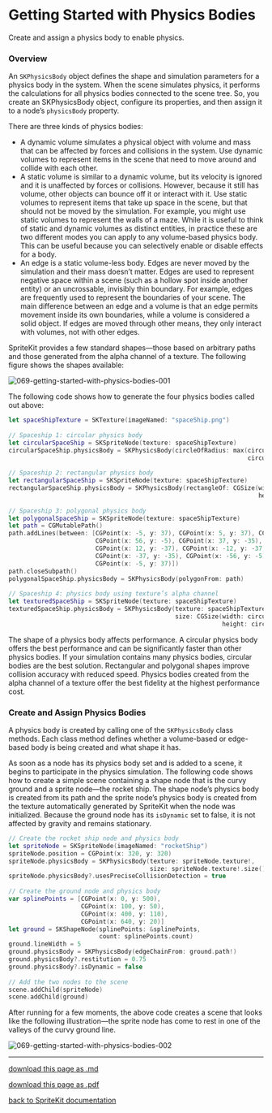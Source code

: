# Getting Started with Physics Bodies

Create and assign a physics body to enable physics.

### Overview

An `SKPhysicsBody` object defines the shape and simulation parameters for a physics body in the system. When the scene simulates physics, it performs the calculations for all physics bodies connected to the scene tree. So, you create an SKPhysicsBody object, configure its properties, and then assign it to a node’s `physicsBody` property.

There are three kinds of physics bodies:

- A dynamic volume simulates a physical object with volume and mass that can be affected by forces and collisions in the system. Use dynamic volumes to represent items in the scene that need to move around and collide with each other.
- A static volume is similar to a dynamic volume, but its velocity is ignored and it is unaffected by forces or collisions. However, because it still has volume, other objects can bounce off it or interact with it. Use static volumes to represent items that take up space in the scene, but that should not be moved by the simulation. For example, you might use static volumes to represent the walls of a maze. While it is useful to think of static and dynamic volumes as distinct entities, in practice these are two different modes you can apply to any volume-based physics body. This can be useful because you can selectively enable or disable effects for a body.
- An edge is a static volume-less body. Edges are never moved by the simulation and their mass doesn’t matter. Edges are used to represent negative space within a scene (such as a hollow spot inside another entity) or an uncrossable, invisibly thin boundary. For example, edges are frequently used to represent the boundaries of your scene. The main difference between an edge and a volume is that an edge permits movement inside its own boundaries, while a volume is considered a solid object. If edges are moved through other means, they only interact with volumes, not with other edges.

SpriteKit provides a few standard shapes—those based on arbitrary paths and those generated from the alpha channel of a texture. The following figure shows the shapes available:

![069-getting-started-with-physics-bodies-001](/images/069-getting-started-with-physics-bodies-001.png)

The following code shows how to generate the four physics bodies called out above:

```swift
let spaceShipTexture = SKTexture(imageNamed: "spaceShip.png")
   
// Spaceship 1: circular physics body
let circularSpaceShip = SKSpriteNode(texture: spaceShipTexture)
circularSpaceShip.physicsBody = SKPhysicsBody(circleOfRadius: max(circularSpaceShip.size.width / 2,
                                                                  circularSpaceShip.size.height / 2))
   
// Spaceship 2: rectangular physics body
let rectangularSpaceShip = SKSpriteNode(texture: spaceShipTexture)
rectangularSpaceShip.physicsBody = SKPhysicsBody(rectangleOf: CGSize(width: circularSpaceShip.size.width,
                                                                     height: circularSpaceShip.size.height))
   
// Spaceship 3: polygonal physics body
let polygonalSpaceShip = SKSpriteNode(texture: spaceShipTexture)
let path = CGMutablePath()
path.addLines(between: [CGPoint(x: -5, y: 37), CGPoint(x: 5, y: 37), CGPoint(x: 10, y: 20),
                        CGPoint(x: 56, y: -5), CGPoint(x: 37, y: -35), CGPoint(x: 15, y: -30),
                        CGPoint(x: 12, y: -37), CGPoint(x: -12, y: -37), CGPoint(x: -15, y: -30),
                        CGPoint(x: -37, y: -35), CGPoint(x: -56, y: -5), CGPoint(x: -10, y: 20),
                        CGPoint(x: -5, y: 37)])
path.closeSubpath()
polygonalSpaceShip.physicsBody = SKPhysicsBody(polygonFrom: path)
  
// Spaceship 4: physics body using texture’s alpha channel
let texturedSpaceShip = SKSpriteNode(texture: spaceShipTexture)
texturedSpaceShip.physicsBody = SKPhysicsBody(texture: spaceShipTexture,
                                              size: CGSize(width: circularSpaceShip.size.width,
                                                           height: circularSpaceShip.size.height))

```

The shape of a physics body affects performance. A circular physics body offers the best performance and can be significantly faster than other physics bodies. If your simulation contains many physics bodies, circular bodies are the best solution. Rectangular and polygonal shapes improve collision accuracy with reduced speed. Physics bodies created from the alpha channel of a texture offer the best fidelity at the highest performance cost.

### Create and Assign Physics Bodies

A physics body is created by calling one of the `SKPhysicsBody` class methods. Each class method defines whether a volume-based or edge-based body is being created and what shape it has.

As soon as a node has its physics body set and is added to a scene, it begins to participate in the physics simulation. The following code shows how to create a simple scene containing a shape node that is the curvy ground and a sprite node—the rocket ship. The shape node’s physics body is created from its path and the sprite node’s physics body is created from the texture automatically generated by SpriteKit when the node was initialized. Because the ground node has its `isDynamic` set to false, it is not affected by gravity and remains stationary.

```swift
// Create the rocket ship node and physics body
let spriteNode = SKSpriteNode(imageNamed: "rocketShip")
spriteNode.position = CGPoint(x: 320, y: 320)
spriteNode.physicsBody = SKPhysicsBody(texture: spriteNode.texture!,
                                       size: spriteNode.texture!.size())
spriteNode.physicsBody?.usesPreciseCollisionDetection = true
     
// Create the ground node and physics body
var splinePoints = [CGPoint(x: 0, y: 500),
                    CGPoint(x: 100, y: 50),
                    CGPoint(x: 400, y: 110),
                    CGPoint(x: 640, y: 20)]
let ground = SKShapeNode(splinePoints: &splinePoints,
                         count: splinePoints.count)
ground.lineWidth = 5
ground.physicsBody = SKPhysicsBody(edgeChainFrom: ground.path!)
ground.physicsBody?.restitution = 0.75
ground.physicsBody?.isDynamic = false
     
// Add the two nodes to the scene
scene.addChild(spriteNode)
scene.addChild(ground)
```

After running for a few moments, the above code creates a scene that looks like the following illustration—the sprite node has come to rest in one of the valleys of the curvy ground line.

![069-getting-started-with-physics-bodies-002](/images/069-getting-started-with-physics-bodies-002.png)

--------------------------

[download this page as .md](https://raw.githubusercontent.com/retrokid/retrokid.github.io/master/tech_notes/spritekit_documentation/069-getting-started-with-physics-bodies.md)

[download this page as .pdf](https://github.com/retrokid/retrokid.github.io/raw/master/tech_notes/spritekit_documentation/069-getting-started-with-physics-bodies.pdf)

[back to SpriteKit documentation](./spritekit-documentation)
